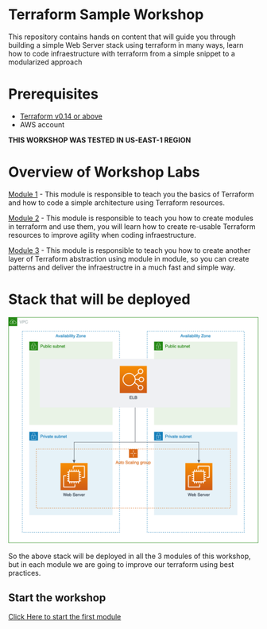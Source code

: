 <!--
Copyright Amazon.com, Inc. or its affiliates. All Rights Reserved.

SPDX-License-Identifier: MIT-0
-->

# Terraform Sample Workshop

This repository contains hands on content that will guide you through building a simple Web Server stack using terraform in many ways, learn how to code infraestructure with terraform from a simple snippet to a modularized approach

# Prerequisites

- [Terraform v0.14 or above](https://www.terraform.io/downloads.html)
- AWS account

**THIS WORKSHOP WAS TESTED IN US-EAST-1 REGION**

# Overview of Workshop Labs

[Module 1](./module_1) - This module is responsible to teach you the basics of Terraform and how to code a simple architecture using Terraform resources.

[Module 2](./module_2) - This module is responsible to teach you how to create modules in terraform and use them, you will learn how to create re-usable Terraform resources to improve agility when coding infraestructure.

[Module 3](./module_3) - This module is responsible to teach you how to create another layer of Terraform abstraction using module in module, so you can create patterns and deliver the infraestructre in a much fast and simple way.

# Stack that will be deployed

<p align="center"> 
<img src="images/architecture_stack.png">
</p>

So the above stack will be deployed in all the 3 modules of this workshop, but in each module we are going to improve our terraform using best practices.

## Start the workshop

[Click Here to start the first module](./module_1)